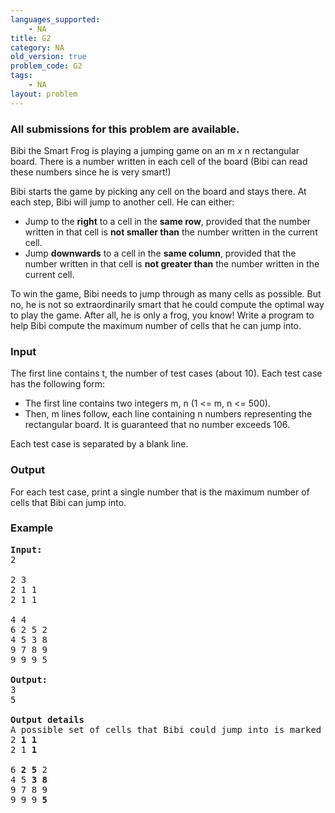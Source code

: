 ```yaml
---
languages_supported:
    - NA
title: G2
category: NA
old_version: true
problem_code: G2
tags:
    - NA
layout: problem
---
```

###  All submissions for this problem are available. 

Bibi the Smart Frog is playing a jumping game on an m _x_ n rectangular board. There is a number written in each cell of the board (Bibi can read these numbers since he is very smart!)

Bibi starts the game by picking any cell on the board and stays there. At each step, Bibi will jump to another cell. He can either:

- Jump to the **right** to a cell in the **same row**, provided that the number written in that cell is **not smaller than** the number written in the current cell.
- Jump **downwards** to a cell in the **same column**, provided that the number written in that cell is **not greater than** the number written in the current cell.

To win the game, Bibi needs to jump through as many cells as possible. But no, he is not so extraordinarily smart that he could compute the optimal way to play the game. After all, he is only a frog, you know! Write a program to help Bibi compute the maximum number of cells that he can jump into.

### Input

The first line contains t, the number of test cases (about 10). Each test case has the following form:

- The first line contains two integers m, n (1 <= m, n <= 500).
- Then, m lines follow, each line containing n numbers representing the rectangular board. It is guaranteed that no number exceeds 106.

Each test case is separated by a blank line.

### Output

For each test case, print a single number that is the maximum number of cells that Bibi can jump into.

### Example

<pre><strong>Input:</strong>
2

2 3
2 1 1
2 1 1

4 4
6 2 5 2
4 5 3 8
9 7 8 9
9 9 9 5

<strong>Output:</strong>
3
5

<strong>Output details</strong>
A possible set of cells that Bibi could jump into is marked in bold:
2 <strong>1</strong> <strong>1</strong>
2 1 <strong>1</strong>

6 <strong>2</strong> <strong>5</strong> 2
4 5 <strong>3</strong> <strong>8</strong>
9 7 8 9
9 9 9 <strong>5</strong>

</pre>